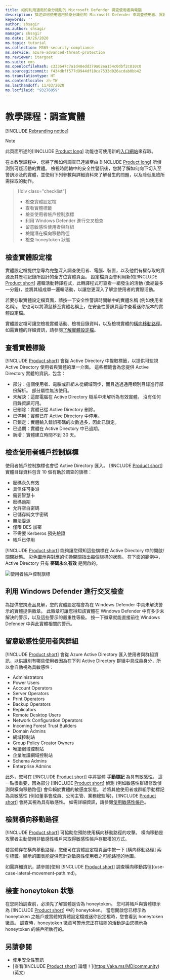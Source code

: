 ```yaml
---
title: 如何利用適用於身分識別的 Microsoft Defender 調查使用者與電腦
description: 描述如何使用適用於身分識別的 Microsoft Defender 來調查使用者、實體、電腦或裝置所進行可疑活動
keywords: ''
author: shsagir
ms.author: shsagir
manager: shsagir
ms.date: 10/26/2020
ms.topic: tutorial
ms.collection: M365-security-compliance
ms.service: azure-advanced-threat-protection
ms.reviewer: itargoet
ms.suite: ems
ms.openlocfilehash: c333647c7a1d48edd379a02ea154c0dbf2c810c0
ms.sourcegitcommit: f434dbff577d9944df18ca7533d026acdab0bb42
ms.translationtype: HT
ms.contentlocale: zh-TW
ms.lasthandoff: 11/03/2020
ms.locfileid: "93276059"
---
```

# <a name="tutorial-investigate-an-entity"></a>教學課程：調查實體

[!INCLUDE [Rebranding notice](includes/rebranding.md)]

> [!NOTE]
> 此頁面所述的[!INCLUDE [Product long](includes/product-long.md)] 功能也可使用新的[入口網站](https://portal.cloudappsecurity.com)來存取。

在本教學課程中，您將了解如何調查已連線至由 [!INCLUDE [Product long](includes/product-long.md)] 所偵測到可疑活動的實體。 檢視時間軸中的安全性警訊後，您將了解如何向下切入至警訊涉及的實體，並使用下列參數與詳細資料來了解發生的問題，以及降低風險所需採取的動作。

> [!div class="checklist"]
>
> - 檢查實體設定檔
> - 查看實體標籤
> - 檢查使用者帳戶控制旗標
> - 利用 Windows Defender 進行交叉檢查
> - 留意敏感性使用者與群組
> - 檢閱潛在橫向移動路徑
> - 檢查 honeytoken 狀態

## <a name="check-the-entity-profile"></a>檢查實體設定檔

實體設定檔提供您專為完整深入調查使用者、電腦、裝置，以及他們有權存取的資源及其歷程記錄所設計的全方位實體頁面。 設定檔頁面會利用新的[!INCLUDE [Product short](includes/product-short.md)] 邏輯活動轉譯程式，此轉譯程式可查看一組發生的活動 (彙總最多一分鐘)，並將其組成單一邏輯活動，以讓您更深入了解您使用者的實際活動。

若要存取實體設定檔頁面，請按一下安全性警訊時間軸中的實體名稱 (例如使用者名稱)。 您也可以將滑鼠移至實體名稱上，在安全性警訊頁面中查看迷你版本的實體設定檔。

實體設定檔可讓您檢視實體活動、檢視目錄資料，以及檢視實體的[橫向移動路徑](use-case-lateral-movement-path.md)。 如需實體的詳細資訊，請參閱[了解實體設定檔](entity-profiles.md)。

## <a name="check-entity-tags"></a>查看實體標籤

[!INCLUDE [Product short](includes/product-short.md)] 會從 Active Directory 中提取標籤，以提供可監視 Active Directory 使用者與實體的單一介面。
這些標籤會為您提供 Active Directory 實體的資訊，包含：

- 部分：這個使用者、電腦或群組未從網域同步，而且透過通用類別目錄進行部份解析。 部分屬性無法使用。
- 未解決：這部電腦在 Active Directory 樹系中未解析為有效實體。 沒有任何目錄資訊可用。
- 已刪除：實體已從 Active Directory 刪除。
- 已停用：實體已在 Active Directory 中停用。
- 已鎖定：實體輸入錯誤密碼的次數過多，因此已鎖定。
- 已過期：實體在 Active Directory 中已過期。
- 新增：實體建立時間不到 30 天。

## <a name="check-user-account-control-flags"></a>檢查使用者帳戶控制旗標

使用者帳戶控制旗標也會從 Active Directory 匯入。 [!INCLUDE [Product short](includes/product-short.md)] 實體目錄資料包含 10 個有助於調查的旗標：

- 密碼永久有效
- 具信任可委派
- 需要智慧卡
- 密碼過期
- 允許空白密碼
- 已儲存純文字密碼
- 無法委派
- 僅限 DES 加密
- 不需要 Kerberos 預先驗證
- 帳戶已停用

[!INCLUDE [Product short](includes/product-short.md)] 能夠讓您得知這些旗標在 Active Directory 中的開啟/關閉狀態。 彩色圖示與對應的切換開關指出每個旗標的狀態。 在下面的範例中，Active Directory 只有 **密碼永久有效** 是開啟的。

 ![使用者帳戶控制旗標](media/user-access-flags.png)

## <a name="cross-check-with-windows-defender"></a>利用 Windows Defender 進行交叉檢查

為提供您跨產品見解，您的實體設定檔會為在 Windows Defender 中具未解決警示的實體提供徽章。 此徽章可讓您得知該實體在 Windows Defender 中有多少未解決的警示，以及這些警示的嚴重性等級。 按一下徽章就能直接前往 Windows Defender 中與此實體相關的警示。

## <a name="keep-an-eye-on-sensitive-users-and-groups"></a>留意敏感性使用者與群組

[!INCLUDE [Product short](includes/product-short.md)] 會從 Azure Active Directory 匯入使用者與群組資訊，以供識別有哪些使用者因為在下列 Active Directory 群組中具成員身分，所以會自動視為具敏感性：

- Administrators
- Power Users
- Account Operators
- Server Operators
- Print Operators
- Backup Operators
- Replicators
- Remote Desktop Users
- Network Configuration Operators
- Incoming Forest Trust Builders
- Domain Admins
- 網域控制站
- Group Policy Creator Owners
- 唯讀網域控制站
- 企業唯讀網域控制站
- Schema Admins
- Enterprise Admins

此外，您可在 [!INCLUDE [Product short](includes/product-short.md)] 中將實體 **手動標記** 為具有敏感性。 這一點很重要，因為部分 [!INCLUDE [Product short](includes/product-short.md)] 偵測 (例如敏感性群組修改偵測與橫向移動路徑) 會仰賴於實體的敏感度狀態。 若將其他使用者或群組手動標記為具敏感性 (例如董事會成員、公司主管、業務總監等)，[!INCLUDE [Product short](includes/product-short.md)] 會將其視為具有敏感性。 如需詳細資訊，請參閱[使用敏感性帳戶](sensitive-accounts.md)。

## <a name="review-lateral-movement-paths"></a>檢閱橫向移動路徑

[!INCLUDE [Product short](includes/product-short.md)] 可協助您預防使用橫向移動路徑的攻擊。 橫向移動是攻擊者主動使用非敏感性帳戶來取得敏感性帳戶存取權的方式。

若實體存在橫向移動路徑，您便可在實體設定檔頁面中按一下 [橫向移動路徑]  索引標籤。顯示的圖表能提供您針對敏感性使用者之可能路徑的地圖。

如需詳細資訊，請參閱[使用 [!INCLUDE [Product short](includes/product-short.md)] 調查橫向移動路徑](use-case-lateral-movement-path.md)。

## <a name="check-honeytoken-status"></a>檢查 honeytoken 狀態

在您開始調查前，必須先了解實體是否為 honeytoken。 您可將帳戶與實體標示為 [!INCLUDE [Product short](includes/product-short.md)] 中的 honeytoken。 當您開啟您已標示為 honeytoken 之帳戶或實體的實體設定檔或迷你設定檔時，您會看到 honeytoken 徽章。 調查時，honeytoken 徽章可警示您正在檢閱的活動是由您標示為 honeytoken 的帳戶所執行的。

## <a name="see-also"></a>另請參閱

- [使用安全性警訊](working-with-suspicious-activities.md)
- [查看[!INCLUDE [Product short](includes/product-short.md)] 論壇！](https://aka.ms/MDIcommunity)\(英文\)
